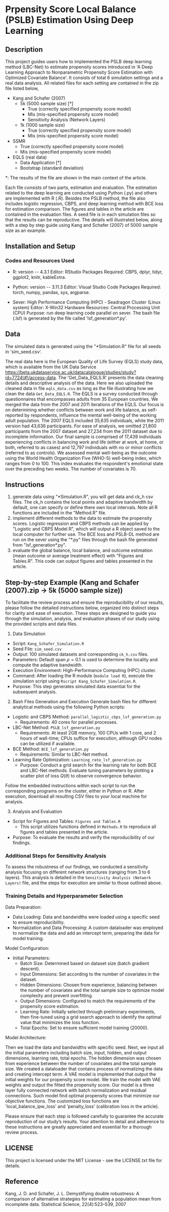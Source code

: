 # Prpensity Score Local Balance (PSLB) Estimation Using Deep Learning
## Description
This project guides users how to implemented the PSLB deep learning method (LBC-Net) to estimate propensity scores introduced in 'A Deep Learning Approach to Nonparametric Propensity Score Estimation with Optimized Covariate Balance'. It consists of total 6 simulation settings and a real data analysis. All related files for each setting are contained in the zip file listed below,
- Kang and Schafer (2007) 
  - 5k (5000 sample size) [*]
    - True (correctly specified propensity score model)
    - Mis (mis-specified propensity score model)
    - Sensitivity Analysis (Network Layers)
  - 1k (1000 sample size)
    - True (correctly specified propensity score model)
    - Mis (mis-specified propensity score model)
- SSMR 
  - True (correctly specified propensity score model)
  - Mis (mis-specified propensity score model)
- EQLS (real data) 
  - Data Application [*]
  - Bootstrap (standard deviation)

*: The results of the file are shown in the main context of the article. 

Each file consists of two parts, estimation and evaluation. The estimation related to the deep learning are conducted using Python (.py) and others are implemented with R (.R). Besides the PSLB method, the file also includes logistic regression, CBPS, and deep learning method with BCE loss for estimation comparison. The figures and tables in the article are contained in the evaluation files. A seed file is in each simulation files so that the results can be reproductive. The details will illustrated below, along with a step by step guide using Kang and Schafer (2007) of 5000 sample size as an example.

## Installation and Setup
### Codes and Resources Used
* R: version -- 4.3.1
Editor: RStudio
Packages Required:
CBPS, dplyr, tidyr, ggplot2, knitr, kableExtra.

* Python: version -- 3.11.3
Editor: Visual Studio Code
Packages Required:
torch, numpy, pandas, sys, argparse.

* Sever: High Performance Computing (HPC) - Seadragon Cluster (Linux system)
Editor: X-Win32
Hardware Resources: Central Processing Unit (CPU)
Purpose: run deep learning code parallel on sever. The bash file (.lsf) is generated by the file called 'lsf_generation*.py'.

## Data
The simulated data is generated using the "*Simulation.R" file for all seeds in 'sim_seed.csv'. 

The real data here is the European Quality of Life Survey (EQLS) study data, which is available from the UK Data Service https://beta.ukdataservice.ac.uk/datacatalogue/studies/study?id=7724\#!/access-data. The 'Get_Data_EQLS.R' presents the data cleaning details and descriptive analysis of the data. 
Here we also uploaded the cleaned data in file `eqls_data.csv` as long as the file illustrating how we clean the data `Get_Data_EQLS.R`. The EQLS is a survey conducted through questionnaires that encompasses adults from 35 European countries. We merged the data from the 2007 and 2011 iterations of the EQLS. Our focus is on determining whether conflicts between work and life balance, as self-reported by respondents, influence the mental well-being of the working adult population. The 2007 EQLS included 35,635 individuals, while the 2011 version had 43,636 participants. For ease of analysis, we omitted 21,800 participants from the 2007 dataset and 27,234 from the 2011 dataset due to incomplete information. Our final sample is comprised of 17,439 individuals experiencing conflicts in balancing work and life (either at work, at home, or both, referred to as cases) and 12,797 individuals with no or minor conflicts (referred to as controls). We assessed mental well-being as the outcome using the World Health Organization Five (WHO-5) well-being index, which ranges from 0 to 100. This index evaluates the respondent's emotional state over the preceding two weeks. The number of covariates is 70.

## Instructions
1. generate data using "*Simulation.R", you will get data and ck_h csv files. The ck_h contains the local points and adaptive bandwidth by default, one can specify or define there own local intervals. Note all R functions are included in the "Method.R" file.
2. implement different methods to the data to estimate the propensity scores. Logistic regression and CBPS methods can be applied by "Logistic and CBPS Model.R", which will output a R object saved to the local computer for further use. The BCE loss and PSLB-DL method are run on the sever using the "\*.py" files through the bash file generated from "lsf_generation*.py".
3. evaluate the global balance, local balance, and outcome estimation (mean outcome or average treatment effect) with "Figures and Tables.R". This code can output figures and tables presented in the article. 

## Step-by-step Example (Kang and Schafer (2007).zip -> 5k (5000 sample size))
To facilitate the review process and ensure the reproducibility of our results, please follow the detailed instructions below, organized into distinct steps for clarity and ease of execution. These steps are designed to guide you through the simulation, analysis, and evaluation phases of our study using the provided scripts and data files.

1. Data Simulation
- Script: `Kang_Schafer_Simulation.R`
- Seed File: `sim_seed.csv`
- Output: 100 simulated datasets and corresponding `ck_h.csv` files.
- Parameters: Default span $\rho=0.1$ is used to determine the locality and compute the adaptive bandwidth.
- Execution Environment: High-Performance Computing (HPC) cluster.
- Command: After loading the R module (`module load R`), execute the simulation script using `Rscript Kang_Schafer_Simulation.R`.
- Purpose: This step generates simulated data essential for the subsequent analysis.

2. Bash Files Generation and Execution
Generate bash files for different analytical methods using the following Python scripts:
- Logistic and CBPS Method: `parallel_logistic_cbps_lsf_generation.py`
  - Requirements: 40 cores for parallel processes.
- LBC-Net Method: `PSLB_lsf_generation.py`
  - Requirements: At least 2GB memory, 100 CPUs with 1 core, and 2 hours of wall-time; CPUs suffice for execution, although GPU nodes can be utilized if available.
- BCE Method: `BCE_lsf_generation.py`
  - Requirements: Similar to LBC-Net method. 
- Learning Rate Optimization: `Learning_rate_lsf_generation.py`
  - Purpose: Conduct a grid search for the learning rate for both BCE and LBC-Net methods. Evaluate tuning parameters by plotting a scatter plot of loss $Q(\theta)$ to observe convergence behavior.

Follow the embedded instructions within each script to run the corresponding programs on the cluster, either in Python or R. After execution, download all resulting CSV files to your local machine for analysis.

3. Analysis and Evaluation
- Script for Figures and Tables: `Figures and Tables.R`
  - This script utilizes functions defined in `Methods.R` to reproduce all figures and tables presented in the article.
- Purpose: To evaluate the results and verify the reproducibility of our findings.

### Additional Steps for Sensitivity Analysis
To assess the robustness of our findings, we conducted a sensitivity analysis focusing on different network structures (ranging from 3 to 6 layers). This analysis is detailed in the `Sensitivity Analysis (Network Layers)` file, and the steps for execution are similar to those outlined above.

### Training Details and Hyperparameter Selection
Data Preparation:
- Data Loading: Data and bandwidths were loaded using a specific seed to ensure reproducibility. 
- Normalization and Data Processing: A custom dataloader was employed to normalize the data and add an intercept term, preparing the data for model training.

Model Configuration:
- Initial Parameters:
  - Batch Size: Determined based on dataset size (batch gradient descent).
  - Input Dimensions: Set according to the number of covariates in the dataset.
  - Hidden Dimensions: Chosen from experience, balancing between the number of covariates and the total sample size to optimize model complexity and prevent overfitting.
  - Output Dimensions: Configured to match the requirements of the propensity score estimation.
  - Learning Rate: Initially selected through preliminary experiments, then fine-tuned using a grid search approach to identify the optimal value that minimizes the loss function.
  - Total Epochs: Set to ensure sufficient model training ($20000$).

Model Architecture:


Then we load the data and bandwidths with specific seed. Next, we input all the initial parameters including batch size, input, hidden, and output dimensions, learning rate, total epochs. The hidden dimension was chosen from experience between the number of covariates and the total sample size. We created a dataloader that contains process of normalizing the data and creating intercept term. A VAE model is implemented that output the initial weights for our propensity score model. We train the model with VAE weights and output the fitted the propensity score. Our model is a three layer fully connected network with batch normalization and residual connections. Such model find optimal propensity scores that minimize our objective functions. The customized loss functions are 'local_balance_ipw_loss' and 'penalty_loss' (calibration loss in the article). 

Please ensure that each step is followed carefully to guarantee the accurate reproduction of our study’s results. Your attention to detail and adherence to these instructions are greatly appreciated and essential for a thorough review process.

## LICENSE
This project is licensed under the MIT License - see the LICENSE.txt file for details.

## Reference
Kang, J. D. and Schafer, J. L. Demystifying double robustness: A comparison of alternative strategies for estimating a population mean from incomplete data. Statistical Science, 22(4):523–539, 2007








  
